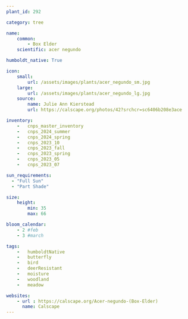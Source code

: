 ```yaml
---
plant_id: 292

category: tree

name: 
    common: 
        - Box Elder
    scientific: acer negundo

humboldt_native: True

icon: 
    small: 
        url: /assets/images/plants/acer_negundo_sm.jpg 
    large: 
        url: /assets/images/plants/acer_negundo_lg.jpg 
    source: 
        name: Julie Ann Kierstead 
        url: https://calscape.org/photos/42?srchcr=sc6406b208e3ace 

inventory: 
    -   cnps_master_inventory
    -   cnps_2024_summer
    -   cnps_2024_spring
    -   cnps_2023_10
    -   cnps_2023_fall
    -   cnps_2023_spring
    -   cnps_2023_05 
    -   cnps_2023_07 

sun_requirements:
  - "Full Sun"
  - "Part Shade"

size:
    height: 
        min: 35
        max: 66

bloom_calendar: 
    - 2 #feb
    - 3 #march

tags:  
    -   humboldtNative
    -   butterfly
    -   bird
    -   deerResistant
    -   moisture
    -   woodland
    -   meadow

websites:
    - url : https://calscape.org/Acer-negundo-(Box-Elder) 
      name: Calscape
---
```




